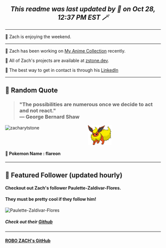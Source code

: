 <h2 align="center" style="font-style: italic; font-weight: bold;">This readme was last updated by 🤖 on Oct 28, 12:37 PM EST 🪄 </h2></a>

---

🤖 Zach is enjoying the weekend.

---

🤖 Zach has been working on [My Anime Collection](https://github.com/ZacharyTStone/My-Anime-Collection) recently.

🤖 All of Zach's projects are available at [zstone.dev](https://www.zstone.dev/).

🤖 The best way to get in contact is through his [LinkedIn](https://www.linkedin.com/in/zacharystone42)

---

<!-- Add a Quotes section -->

## 🤖 Random Quote

<h3>
<blockquote>
  "The possibilities are numerous once we decide to act and not react."
<br>— George Bernard Shaw
</blockquote>
</h3>

<div style="display: flex; flex-wrap: no-wrap; width: 100%; gap: 16px">
        <img width="50%" src="https://github-readme-streak-stats.herokuapp.com/?user=zacharytstone" alt="zacharytstone" />
    <img width="15%" class='poke-img' src='https://raw.githubusercontent.com/PokeAPI/sprites/master/sprites/pokemon/other/dream-world/136.svg' alt='flareon'/>
</div>

#### 🤖 Pokemon Name : flareon</span>

---

## 🤖 Featured Follower (updated hourly)

#### Checkout out Zach's follower Paulette-Zaldivar-Flores.

#### They must be pretty cool if they follow him!

<img style="width: 150px" class='github-img' src='https://avatars.githubusercontent.com/u/96970580?v=4' alt='Paulette-Zaldivar-Flores'/>

##### Check out their [Github](https://github.com/Paulette-Zaldivar-Flores)

---

#### [ROBO ZACH's GitHub](https://github.com/ROBO-ZACH)
